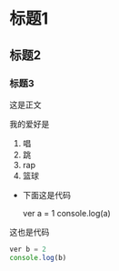 # 标题1

## 标题2

### 标题3

这是正文

我的爱好是

1. 唱
2. 跳
3. rap
4. 篮球


* 下面这是代码

    ver a = 1
    console.log(a)
    
这也是代码

```javascript
ver b = 2
console.log(b)
```
